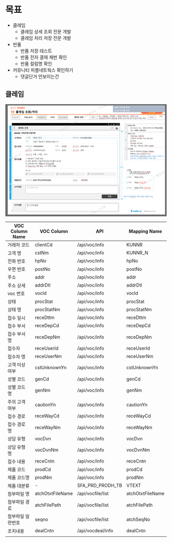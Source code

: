 # 목표
- 클레임
	- 클레임 상세 조회 전문 개발
	- 클레임 처리 저장 전문 개발
- 반품
	- 반품 저장 테스트
	- 반품 전자 결재 채번 확인
	- 반품 컬럼명 확인
- 커뮤니티 피플네트웍스 확인하기
	- 댓글단거 안보이는건


## 클레임
![Pasted image 20231027100058.png](Pasted%20image%2020231027100058.png)

| VOC Column Name   | VOC Column       | API               | Mapping Name     |
| ----------------- | ---------------- | ----------------- | ---------------- |
| 거래처 코드       | clientCd            | /api/voc/info     | KUNNR            |
| 고객 명           | cstNm            | /api/voc/info     | KUNNR_N          |
| 전화 번호         | hpNo             | /api/voc/info     | hpNo             |
| 우편 번호         | postNo           | /api/voc/info     | postNo           |
| 주소              | addr             | /api/voc/info     | addr             |
| 주소 상세         | addrDtl          | /api/voc/info     | addrDtl          |
| voc 번호          | vocId            | /api/voc/info     | vocId            |
| 상태              | procStat         | /api/voc/info     | procStat         |
| 상태 명           | procStatNm       | /api/voc/info     | procStatNm       |
| 접수 일시         | receDttm         | /api/voc/info     | receDttm         |
| 접수 부서         | receDepCd        | /api/voc/info     | receDepCd        |
| 접수 부서 명      | receDepNm        | /api/voc/info     | receDepNm        |
| 접수자            | receUserId       | /api/voc/info     | receUserId       |
| 접수자 명         | receUserNm       | /api/voc/info     | receUserNm       |
| 고객 미상 여부    | cstUnknownYn     | /api/voc/info     | cstUnknownYn     |
| 성별 코드         | genCd            | /api/voc/info     | genCd            |
| 성별 코드 명      | genNm            | /api/voc/info     | genNm            |
| 주의 고객 여부    | cautionYn        | /api/voc/info     | cautionYn        |
| 접수 경로         | receWayCd        | /api/voc/info     | receWayCd        |
| 접수 경로 명      | receWayNm        | /api/voc/info     | receWayNm        |
| 상담 유형         | vocDvn           | /api/voc/info     | vocDvn           |
| 상담 유형 명      | vocDvnNm         | /api/voc/info     | vocDvnNm         |
| 접수 내용         | receCntn         | /api/voc/info     | receCntn         |
| 제품 코드         | prodCd           | /api/voc/info     | prodCd           |
| 제품 코드명       | prodNm           | /api/voc/info     | prodNm           |
| 제품 대분류       | -                | SFA_PRD_PRODH_TB  | VTEXT            |
| 첨부파일 명       | atchOtxtFileName | /api/vocfile/list | atchOtxtFileName |
| 첨부파일 경로     | atchFilePath     | /api/vocfile/list | atchFilePath     |
| 첨부파일 일련번호 | seqno            | /api/vocfile/list | atchSeqNo        |
| 조치내용          | dealCntn         | /api/vocdeal/info | dealCntn         |
|                   |                  |                   |                  |

